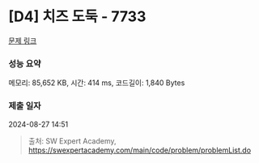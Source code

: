 # [D4] 치즈 도둑 - 7733 

[문제 링크](https://swexpertacademy.com/main/code/problem/problemDetail.do?contestProbId=AWrDOdQqRCUDFARG) 

### 성능 요약

메모리: 85,652 KB, 시간: 414 ms, 코드길이: 1,840 Bytes

### 제출 일자

2024-08-27 14:51



> 출처: SW Expert Academy, https://swexpertacademy.com/main/code/problem/problemList.do